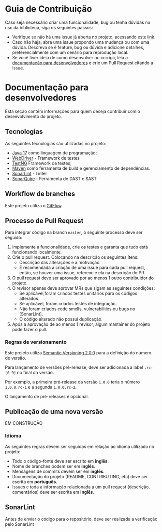 # Guia de Contribuição

Caso seja necessário criar uma funcionalidade, bug ou tenha dúvidas no uso da biblioteca, siga os seguintes passos:

* Verifique se não há uma issue já aberta no projeto, acessando este [link](https://github.com/andersonmann/interview_zen/issues).
* Caso não haja, abra uma issue propondo uma mudança ou com uma dúvida. Descreva se é feature, bug ou dúvida e adicione detalhes, preferencialmente com um cenário para reprodução local.
* Se você tiver ideia de como desenvolver ou corrigir, leia a [documentação para desenvolvedores](#documentação-para-desenvolvedores) e crie um Pull Request citando a Issue.

# Documentação para desenvolvedores
Esta seção contém informações para quem deseja contribuir com o desenvolvimento do projeto.

## Tecnologias
As seguintes tecnologias são utilizadas no projeto:
* [Java 17](https://www.oracle.com/br/java/technologies/downloads/#java17) como linguagem de programação;
* [WebDriver](https://www.selenium.dev/documentation/webdriver/) - Framework de testes
* [TestNG](https://github.com/cbeust/testng) Framework de testes;
* [Maven](https://maven.apache.org/) como ferramenta de build e gerenciamento de dependências.
* [SonarLint](https://www.sonarsource.com/knowledge/languages/java/) - Linter
* [SonarQube](https://www.sonarsource.com/products/sonarqube/) - Ferramenta de DAST e SAST


## Workflow de branches
Este projeto utiliza o [GitFlow](https://www.atlassian.com/br/git/tutorials/comparing-workflows/gitflow-workflow#:~:text=O%20Gitflow%20%C3%A9%20um%20fluxo,para%20gerenciar%20ramifica%C3%A7%C3%B5es%20do%20Git.).

## Processo de Pull Request

Para integrar código na branch `master`, o seguinte processo deve ser seguido:

1. Implemente a funcionalidade, crie os testes e garanta que tudo está funcionando localmente.
2. Crie o pull request. Colocando na descrição os seguintes ítens:
    * Descrição das alterações e a motivação.
    * É recomendada a criação de uma issue para cada pull request, então, se houver uma issue, referencie ela na descrição do PR.
3. O pull request deve ser aprovado por ao menos 1 outro contribuidor do projeto.
4. O revisor apenas deve aprovar MRs que sigam as seguintes condições:
    * Se aplicável,foram criados testes unitários para os códigos alterados.
    * Se aplicável, foram criados testes de integração.
    * Não foram criados code smells, vulnerabilities ou bugs no [SonarLint].
    * O código alterado não possui duplicação.
5. Após a aprovação de ao menos 1 revisor, algum mantainer do projeto pode fazer o pull.
    
### Regras de versionamento
Este projeto utiliza [Semantic Versioning 2.0.0](https://semver.org/) para a definição do número de versão.

Para lançamento de versões pré-release, deve ser adicionada a label `.rc-[0-9]` no final da versão.

Por exemplo, a primeira pré-release da versão `1.0.0` teria o número `1.0.0.rc-1` e a segunda `1.0.0.rc-2`.

O lançamento de pré-releases é opcional.

## Publicação de uma nova versão
EM CONSTRUÇÃO

### Idioma
As seguintes regras devem ser seguidas em relação ao idioma utilizado no projeto:

* Todo o código-fonte deve ser escrito em **inglês**.
* Nome de branches podem ser em **inglês**.
* Mensagens de commits devem ser em **inglês**.
* Documentação do projeto (README, CONTRIBUTING, etc) deve ser escrita em **português**.
* Issues e toda a informação relacionada a um pull request (descrição, comentários) deve ser escrita em **inglês**.

## SonarLint
Antes de enviar o código para o repositório, deve ser realizada a verificação pelo SonarLint